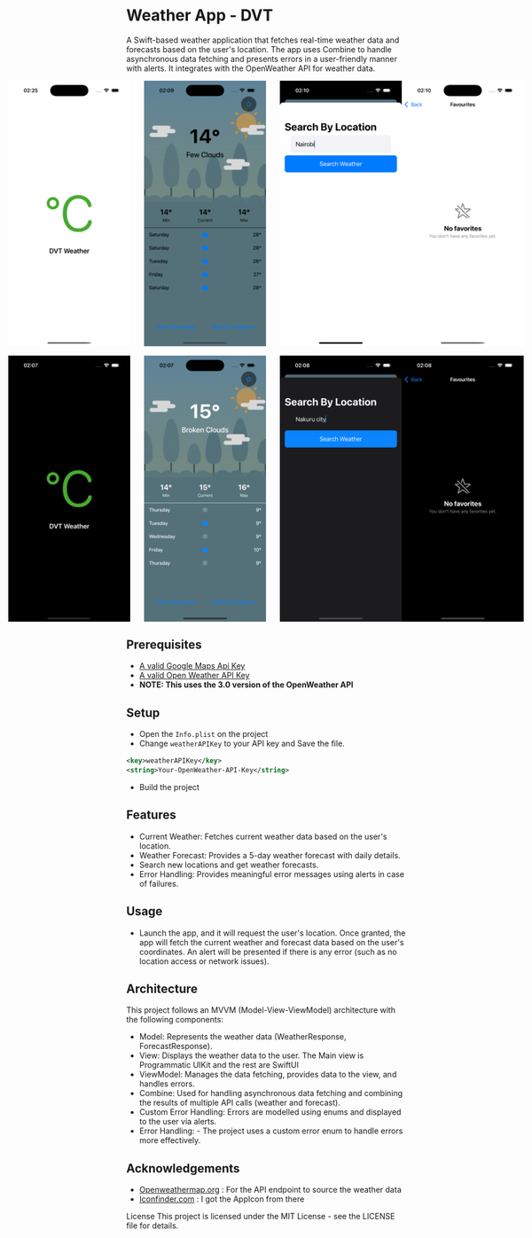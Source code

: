 # Weather App - DVT
A Swift-based weather application that fetches real-time weather data and forecasts based on the user's location. The app uses Combine to handle asynchronous data fetching and presents errors in a user-friendly manner with alerts. It integrates with the OpenWeather API for weather data.

<div style="display:flex; justify-content:center;">
  <img src="https://github.com/gichukipaul/DVT-Weather-App/blob/main/screenshots/lauchLight.png" alt="Light Mode Screenshot 1" width="220" style="margin-right: 25px;"/>

  <img src="https://github.com/gichukipaul/DVT-Weather-App/blob/main/screenshots/mainLight.png" alt="Light Mode Screenshot 2" width="220" style="margin-right: 25px;"/>

  <img src="https://github.com/gichukipaul/DVT-Weather-App/blob/main/screenshots/searchLightt.png" alt="Light Mode Screenshot 3" width="220" />
  
  <img src="https://github.com/gichukipaul/DVT-Weather-App/blob/main/screenshots/favLight.png" alt="Light Mode Screenshot 3" width="220" />
</div>
<br>
<div style="display:flex; justify-content:center;">
  <img src="https://github.com/gichukipaul/DVT-Weather-App/blob/main/screenshots/launchDark.png" alt="Light Mode Screenshot 1" width="220" style="margin-right: 25px;"/>

  <img src="https://github.com/gichukipaul/DVT-Weather-App/blob/main/screenshots/mainDark.png" alt="Light Mode Screenshot 2" width="220" style="margin-right: 25px;"/>

  <img src="https://github.com/gichukipaul/DVT-Weather-App/blob/main/screenshots/searchDark.png" alt="Light Mode Screenshot 3" width="220" />
  
  <img src="https://github.com/gichukipaul/DVT-Weather-App/blob/main/screenshots/favDark.png" alt="Light Mode Screenshot 3" width="220" />
</div>

## Prerequisites
- [A valid Google Maps Api Key](https://developers.google.com/maps/documentation/android-sdk/get-api-key)
- [A valid Open Weather API Key](https://openweathermap.org/appid)
- **NOTE: This uses the 3.0 version of the OpenWeather API**

## Setup
- Open the `Info.plist` on the project
- Change `weatherAPIKey` to your API key and Save the file.
```xml
<key>weatherAPIKey</key> 
<string>Your-OpenWeather-API-Key</string>
```
- Build the project

## Features
- Current Weather: Fetches current weather data based on the user's location.
- Weather Forecast: Provides a 5-day weather forecast with daily details.
- Search new locations and get weather forecasts.
- Error Handling: Provides meaningful error messages using alerts in case of failures.

## Usage
- Launch the app, and it will request the user's location.
Once granted, the app will fetch the current weather and forecast data based on the user's coordinates.
An alert will be presented if there is any error (such as no location access or network issues).

## Architecture
This project follows an MVVM (Model-View-ViewModel) architecture with the following components:

- Model: Represents the weather data (WeatherResponse, ForecastResponse).
- View: Displays the weather data to the user. The Main view is Programmatic UIKit and the rest are SwiftUI
- ViewModel: Manages the data fetching, provides data to the view, and handles errors.
- Combine: Used for handling asynchronous data fetching and combining the results of multiple API calls (weather and forecast).
- Custom Error Handling: Errors are modelled using enums and displayed to the user via alerts.
- Error Handling: - The project uses a custom error enum to handle errors more effectively.

## Acknowledgements
- [Openweathermap.org](Openweathermap.org) : For the API endpoint to source the weather data
- [Iconfinder.com](Iconfinder.com ) : I got the AppIcon from there

License
This project is licensed under the MIT License - see the LICENSE file for details.
